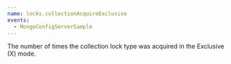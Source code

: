 ```yaml
---
name: locks.collectionAcquireExclusive
events:
  - MongoConfigServerSample
---
```


The number of times the collection lock type was acquired in the Exclusive (X) mode.
